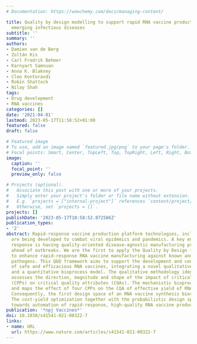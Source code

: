 ```yaml
---
# Documentation: https://wowchemy.com/docs/managing-content/

title: Quality by design modelling to support rapid RNA vaccine production against
  emerging infectious diseases
subtitle: ''
summary: ''
authors:
- Damien van de Berg
- Zoltán Kis
- Carl Fredrik Behmer
- Karnyart Samnuan
- Anna K. Blakney
- Cleo Kontoravdi
- Robin Shattock
- Nilay Shah
tags:
- Drug development
- RNA vaccines
categories: []
date: '2021-04-01'
lastmod: 2023-05-17T11:58:52+01:00
featured: false
draft: false

# Featured image
# To use, add an image named `featured.jpg/png` to your page's folder.
# Focal points: Smart, Center, TopLeft, Top, TopRight, Left, Right, BottomLeft, Bottom, BottomRight.
image:
  caption: ''
  focal_point: ''
  preview_only: false

# Projects (optional).
#   Associate this post with one or more of your projects.
#   Simply enter your project's folder or file name without extension.
#   E.g. `projects = ["internal-project"]` references `content/project/deep-learning/index.md`.
#   Otherwise, set `projects = []`.
projects: []
publishDate: '2023-05-17T10:58:52.872586Z'
publication_types:
- '2'
abstract: Rapid-response vaccine production platform technologies, including RNA vaccines,
  are being developed to combat viral epidemics and pandemics. A key enabler of rapid
  response is having quality-oriented disease-agnostic manufacturing protocols ready
  ahead of outbreaks. We are the first to apply the Quality by Design (QbD) framework
  to enhance rapid-response RNA vaccine manufacturing against known and future viral
  pathogens. This QbD framework aims to support the development and consistent production
  of safe and efficacious RNA vaccines, integrating a novel qualitative methodology
  and a quantitative bioprocess model. The qualitative methodology identifies and
  assesses the direction, magnitude and shape of the impact of critical process parameters
  (CPPs) on critical quality attributes (CQAs). The mechanistic bioprocess model quantifies
  and maps the effect of four CPPs on the CQA of effective yield of RNA drug substance.
  Consequently, the first design space of an RNA vaccine synthesis bioreactor is obtained.
  The cost-yield optimization together with the probabilistic design space contribute
  towards automation of rapid-response, high-quality RNA vaccine production.
publication: '*npj Vaccines*'
doi: 10.1038/s41541-021-00322-7
links:
- name: URL
  url: https://www.nature.com/articles/s41541-021-00322-7
---
```

